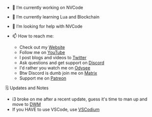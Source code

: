 
- 🔭 I’m currently working on NVCode

- 🌱 I’m currently learning Lua and Blockchain

- 🤔 I’m looking for help with NVCode

- 📫 How to reach me:

  - Check out my [Website](https://www.chrisatmachine.com/)
  - Follow me on [YouTube](https://www.youtube.com/channel/UCS97tchJDq17Qms3cux8wcA)
  - I post blogs and videos to [Twitter](https://twitter.com/chrisatmachine) 
  - Ask questions and get support on [Discord](https://discord.gg/Xb9B4Ny)
  - I'd rather you watch me on [Odysee](https://odysee.com/@chrisatmachine:f)
  - Btw Discord is dumb join me on [Matrix](https://matrix.to/#/+atmachine:matrix.org)
  - Support me on [Patreon](https://www.patreon.com/chrisatmachine)

🗒️ Updates and Notes

- i3 broke on me after a recent update, guess it's time to man up and move to [DWM](https://dwm.suckless.org/)
- If you HAVE to use VSCode, use [VSCodium](https://vscodium.com/)
